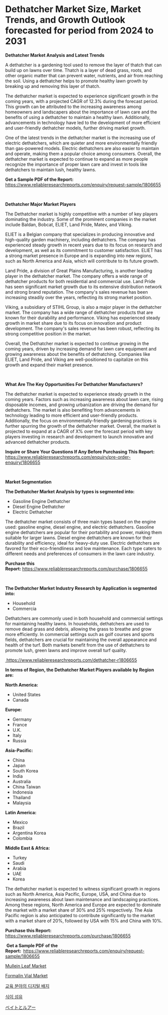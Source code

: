 <p><h1>Dethatcher Market Size, Market Trends, and Growth Outlook forecasted for period from 2024 to 2031</h1></p><p><strong>Dethatcher Market Analysis and Latest Trends</strong></p>
<p><p>A dethatcher is a gardening tool used to remove the layer of thatch that can build up on lawns over time. Thatch is a layer of dead grass, roots, and other organic matter that can prevent water, nutrients, and air from reaching the soil. Using a dethatcher helps to promote healthy lawn growth by breaking up and removing this layer of thatch.</p><p>The dethatcher market is expected to experience significant growth in the coming years, with a projected CAGR of 12.3% during the forecast period. This growth can be attributed to the increasing awareness among homeowners and landscapers about the importance of lawn care and the benefits of using a dethatcher to maintain a healthy lawn. Additionally, advancements in technology have led to the development of more efficient and user-friendly dethatcher models, further driving market growth.</p><p>One of the latest trends in the dethatcher market is the increasing use of electric dethatchers, which are quieter and more environmentally friendly than gas-powered models. Electric dethatchers are also easier to maintain and operate, making them a popular choice among consumers. Overall, the dethatcher market is expected to continue to expand as more people recognize the importance of proper lawn care and invest in tools like dethatchers to maintain lush, healthy lawns.</p></p>
<p><strong>Get a Sample PDF of the Report:&nbsp;</strong> <a href="https://www.reliableresearchreports.com/enquiry/request-sample/1806655">https://www.reliableresearchreports.com/enquiry/request-sample/1806655</a></p>
<p>&nbsp;</p>
<p><strong>Dethatcher Major Market Players</strong></p>
<p><p>The Dethatcher market is highly competitive with a number of key players dominating the industry. Some of the prominent companies in the market include Baldan, Bobcat, ELIET, Land Pride, Matev, and Viking.</p><p>ELIET is a Belgian company that specializes in producing innovative and high-quality garden machinery, including dethatchers. The company has experienced steady growth in recent years due to its focus on research and development, as well as its commitment to customer satisfaction. ELIET has a strong market presence in Europe and is expanding into new regions, such as North America and Asia, which will contribute to its future growth.</p><p>Land Pride, a division of Great Plains Manufacturing, is another leading player in the dethatcher market. The company offers a wide range of dethatcher products for both residential and commercial use. Land Pride has seen significant market growth due to its extensive distribution network and strong brand reputation. The company's sales revenue has been increasing steadily over the years, reflecting its strong market position.</p><p>Viking, a subsidiary of STIHL Group, is also a major player in the dethatcher market. The company has a wide range of dethatcher products that are known for their durability and performance. Viking has experienced steady growth in market share due to its focus on innovation and product development. The company's sales revenue has been robust, reflecting its strong competitive position in the market.</p><p>Overall, the Dethatcher market is expected to continue growing in the coming years, driven by increasing demand for lawn care equipment and growing awareness about the benefits of dethatching. Companies like ELIET, Land Pride, and Viking are well-positioned to capitalize on this growth and expand their market presence.</p></p>
<p>&nbsp;</p>
<p><strong>What Are The Key Opportunities For Dethatcher Manufacturers?</strong></p>
<p><p>The dethatcher market is expected to experience steady growth in the coming years. Factors such as increasing awareness about lawn care, rising disposable incomes, and growing urbanization are driving the demand for dethatchers. The market is also benefiting from advancements in technology leading to more efficient and user-friendly products. Additionally, the focus on environmentally-friendly gardening practices is further spurring the growth of the dethatcher market. Overall, the market is projected to expand at a CAGR of X% over the forecast period with key players investing in research and development to launch innovative and advanced dethatcher products.</p></p>
<p><strong>Inquire or Share Your Questions If Any Before Purchasing This Report:</strong> <a href="https://www.reliableresearchreports.com/enquiry/pre-order-enquiry/1806655">https://www.reliableresearchreports.com/enquiry/pre-order-enquiry/1806655</a></p>
<p>&nbsp;</p>
<p><strong>Market Segmentation</strong></p>
<p><strong>The Dethatcher Market Analysis by types is segmented into:</strong></p>
<p><ul><li>Gasoline Engine Dethatcher</li><li>Diesel Engine Dethatcher</li><li>Electric Dethatcher</li></ul></p>
<p><p>The dethatcher market consists of three main types based on the engine used: gasoline engine, diesel engine, and electric dethatchers. Gasoline engine dethatchers are popular for their portability and power, making them suitable for larger lawns. Diesel engine dethatchers are known for their durability and efficiency, ideal for heavy-duty use. Electric dethatchers are favored for their eco-friendliness and low maintenance. Each type caters to different needs and preferences of consumers in the lawn care industry.</p></p>
<p><strong>Purchase this Report:&nbsp;</strong><a href="https://www.reliableresearchreports.com/purchase/1806655">https://www.reliableresearchreports.com/purchase/1806655</a></p>
<p>&nbsp;</p>
<p><strong>The Dethatcher Market Industry Research by Application is segmented into:</strong></p>
<p><ul><li>Household</li><li>Commercia</li></ul></p>
<p><p>Dethatchers are commonly used in both household and commercial settings for maintaining healthy lawns. In households, dethatchers are used to remove dead grass and debris, allowing the grass to breathe and grow more efficiently. In commercial settings such as golf courses and sports fields, dethatchers are crucial for maintaining the overall appearance and health of the turf. Both markets benefit from the use of dethatchers to promote lush, green lawns and improve overall turf quality.</p></p>
<p><a href="https://www.reliableresearchreports.com/dethatcher-r1806655">&nbsp;https://www.reliableresearchreports.com/dethatcher-r1806655</a></p>
<p><strong>In terms of Region, the Dethatcher Market Players available by Region are:</strong></p>
<p>
    <p> <strong> North America: </strong>
        <ul>
            <li>United States</li>
            <li>Canada</li>
        </ul>
        </p> 
    <p> <strong> Europe: </strong>
        <ul>
            <li>Germany</li>
            <li>France</li>
            <li>U.K.</li>
            <li>Italy</li>
            <li>Russia</li>
        </ul>
        </p> 
    <p> <strong> Asia-Pacific: </strong>
        <ul>
            <li>China</li>
            <li>Japan</li>
            <li>South Korea</li>
            <li>India</li>
            <li>Australia</li>
            <li>China Taiwan</li>
            <li>Indonesia</li>
            <li>Thailand</li>
            <li>Malaysia</li>
        </ul>
        </p> 
    <p> <strong> Latin America: </strong>
        <ul>
            <li>Mexico</li>
            <li>Brazil</li>
            <li>Argentina Korea</li>
            <li>Colombia</li>
        </ul>
        </p> 
    <p> <strong> Middle East & Africa: </strong>
        <ul>
            <li>Turkey</li>
            <li>Saudi</li>
            <li>Arabia</li>
            <li>UAE</li>
            <li>Korea</li>
        </ul>
    </p>
    </p>
<p><p>The dethatcher market is expected to witness significant growth in regions such as North America, Asia Pacific, Europe, USA, and China due to increasing awareness about lawn maintenance and landscaping practices. Among these regions, North America and Europe are expected to dominate the market with a market share of 30% and 25% respectively. The Asia Pacific region is also anticipated to contribute significantly to the market with a market share of 20%, followed by USA with 15% and China with 10%.</p></p>
<p><strong>Purchase this Report: </strong><a href="https://www.reliableresearchreports.com/purchase/1806655">https://www.reliableresearchreports.com/purchase/1806655</a></p>
<p>&nbsp;<strong>Get a Sample PDF of the Report:&nbsp;&nbsp;</strong><a href="https://www.reliableresearchreports.com/enquiry/request-sample/1806655">https://www.reliableresearchreports.com/enquiry/request-sample/1806655</a></p>
<p><strong></strong></p>
<p><p><a href="https://issuu.com/reportprime-2/docs/mullein-leaf-market-size-2030.pptx">Mullein Leaf Market</a></p><p><a href="https://issuu.com/reportprime-2/docs/formalin-vial-market-size-2030.pptx">Formalin Vial Market</a></p><p><a href="https://github.com/PercyHagernes9778/Market-Research-Report-List-1/blob/main/181576827134.md">교육 분야의 디지털 배지</a></p><p><a href="https://github.com/rsg307664904/Market-Research-Report-List-1/blob/main/504374827133.md">식이 섬유</a></p><p><a href="https://github.com/ddwcuskozol07187/Market-Research-Report-List-1/blob/main/887668229614.md">ベイトとルアー</a></p></p>